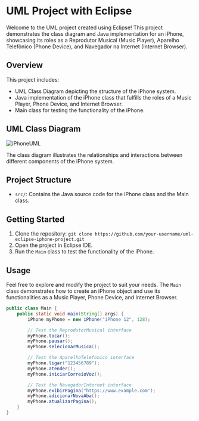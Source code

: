 # UML Project with Eclipse

Welcome to the UML project created using Eclipse! This project demonstrates the class diagram and Java implementation for an iPhone, showcasing its roles as a Reprodutor Musical (Music Player), Aparelho Telefônico (Phone Device), and Navegador na Internet (Internet Browser).

## Overview

This project includes:

- UML Class Diagram depicting the structure of the iPhone system.
- Java implementation of the iPhone class that fulfills the roles of a Music Player, Phone Device, and Internet Browser.
- Main class for testing the functionality of the iPhone.

## UML Class Diagram

![iPhoneUML](https://github.com/godmnathan/uml-eclipse-iphone-project/assets/139720356/072c3ba7-d302-495d-840b-714fc521c6f5)

The class diagram illustrates the relationships and interactions between different components of the iPhone system.

## Project Structure

- `src/`: Contains the Java source code for the iPhone class and the Main class.

## Getting Started

1. Clone the repository: `git clone https://github.com/your-username/uml-eclipse-iphone-project.git`
2. Open the project in Eclipse IDE.
3. Run the `Main` class to test the functionality of the iPhone.

## Usage

Feel free to explore and modify the project to suit your needs. The `Main` class demonstrates how to create an iPhone object and use its functionalities as a Music Player, Phone Device, and Internet Browser.

```java
public class Main {
    public static void main(String[] args) {
        iPhone myPhone = new iPhone("iPhone 12", 128);

        // Test the ReprodutorMusical interface
        myPhone.tocar();
        myPhone.pausar();
        myPhone.selecionarMusica();

        // Test the AparelhoTelefonico interface
        myPhone.ligar("123456789");
        myPhone.atender();
        myPhone.iniciarCorreioVoz();

        // Test the NavegadorInternet interface
        myPhone.exibirPagina("https://www.example.com");
        myPhone.adicionarNovaAba();
        myPhone.atualizarPagina();
    }
}
